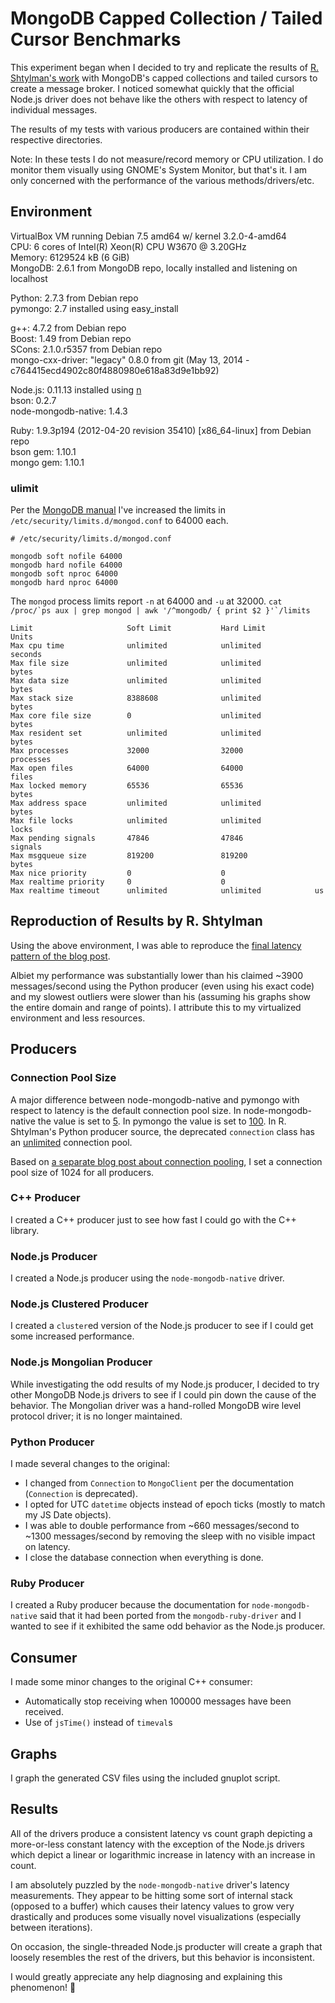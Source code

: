 # MongoDB Capped Collection / Tailed Cursor Benchmarks #

This experiment began when I decided to try and replicate the results of [R. Shtylman's work](http://shtylman.com/img/post/the-tail-of-mongodb/) with MongoDB's capped collections and tailed cursors to create a message broker. I noticed somewhat quickly that the official Node.js driver does not behave like the others with respect to latency of individual messages.

The results of my tests with various producers are contained within their respective directories.

Note: In these tests I do not measure/record memory or CPU utilization. I do monitor them visually using GNOME's System Monitor, but that's it. I am only concerned with the performance of the various methods/drivers/etc.

## Environment ##

VirtualBox VM running Debian 7.5 amd64 w/ kernel 3.2.0-4-amd64  
CPU: 6 cores of Intel(R) Xeon(R) CPU W3670 @ 3.20GHz  
Memory: 6129524 kB (6 GiB)  
MongoDB: 2.6.1 from MongoDB repo, locally installed and listening on localhost

Python: 2.7.3 from Debian repo  
pymongo: 2.7 installed using easy_install

g++: 4.7.2 from Debian repo  
Boost: 1.49 from Debian repo  
SCons: 2.1.0.r5357 from Debian repo  
mongo-cxx-driver: "legacy" 0.8.0 from git (May 13, 2014 - c764415ecd4902c80f4880980e618a83d9e1bb92)

Node.js: 0.11.13 installed using [n](https://github.com/visionmedia/n)  
bson: 0.2.7  
node-mongodb-native: 1.4.3

Ruby: 1.9.3p194 (2012-04-20 revision 35410) [x86_64-linux] from Debian repo  
bson gem: 1.10.1  
mongo gem: 1.10.1

### ulimit ###

Per the [MongoDB manual](http://docs.mongodb.org/manual/reference/ulimit/#recommended-settings) I've increased the limits in `/etc/security/limits.d/mongod.conf` to 64000 each.

```
# /etc/security/limits.d/mongod.conf

mongodb soft nofile 64000
mongodb hard nofile 64000
mongodb soft nproc 64000
mongodb hard nproc 64000
```

The `mongod` process limits report `-n` at 64000 and `-u` at 32000.
```cat /proc/`ps aux | grep mongod | awk '/^mongodb/ { print $2 }'`/limits```

```
Limit                     Soft Limit           Hard Limit           Units
Max cpu time              unlimited            unlimited            seconds
Max file size             unlimited            unlimited            bytes
Max data size             unlimited            unlimited            bytes
Max stack size            8388608              unlimited            bytes
Max core file size        0                    unlimited            bytes
Max resident set          unlimited            unlimited            bytes
Max processes             32000                32000                processes
Max open files            64000                64000                files
Max locked memory         65536                65536                bytes
Max address space         unlimited            unlimited            bytes
Max file locks            unlimited            unlimited            locks
Max pending signals       47846                47846                signals
Max msgqueue size         819200               819200               bytes
Max nice priority         0                    0
Max realtime priority     0                    0
Max realtime timeout      unlimited            unlimited            us

```

## Reproduction of Results by R. Shtylman ##

Using the above environment, I was able to reproduce the [final latency pattern of the blog post](http://shtylman.com/img/post/the-tail-of-mongodb/final.png).

Albiet my performance was substantially lower than his claimed ~3900 messages/second using the Python producer (even using his exact code) and my slowest outliers were slower than his (assuming his graphs show the entire domain and range of points). I attribute this to my virtualized environment and less resources.

## Producers ##

### Connection Pool Size ###

A major difference between node-mongodb-native and pymongo with respect to latency is the default connection pool size. In node-mongodb-native the value is set to [5](http://mongodb.github.io/node-mongodb-native/api-generated/server.html). In pymongo the value is set to [100](http://api.mongodb.org/python/2.7rc0/api/pymongo/mongo_client.html#module-pymongo.mongo_client). In R. Shtylman's Python producer source, the deprecated `connection` class has an [unlimited](http://api.mongodb.org/python/2.7rc0/api/pymongo/connection.html) connection pool.

Based on [a separate blog post about connection pooling](http://blog.mongolab.com/2013/11/deep-dive-into-connection-pooling/), I set a connection pool size of 1024 for all producers.

### C++ Producer ###

I created a C++ producer just to see how fast I could go with the C++ library.

### Node.js Producer ###

I created a Node.js producer using the `node-mongodb-native` driver.

### Node.js Clustered Producer ###

I created a `cluster`ed version of the Node.js producer to see if I could get some increased performance.

### Node.js Mongolian Producer ###

While investigating the odd results of my Node.js producer, I decided to try other MongoDB Node.js drivers to see if I could pin down the cause of the behavior. The Mongolian driver was a hand-rolled MongoDB wire level protocol driver; it is no longer maintained.

### Python Producer ###

I made several changes to the original:

* I changed from `Connection` to `MongoClient` per the documentation (`Connection` is deprecated).
* I opted for UTC `datetime` objects instead of epoch ticks (mostly to match my JS Date objects).
* I was able to double performance from ~660 messages/second to ~1300 messages/second by removing the sleep with no visible impact on latency.
* I close the database connection when everything is done.

### Ruby Producer ###

I created a Ruby producer because the documentation for `node-mongodb-native` said that it had been ported from the `mongodb-ruby-driver` and I wanted to see if it exhibited the same odd behavior as the Node.js producer.

## Consumer ##

I made some minor changes to the original C++ consumer:

* Automatically stop receiving when 100000 messages have been received.
* Use of `jsTime()` instead of `timeval`s

## Graphs ##

I graph the generated CSV files using the included gnuplot script.

## Results ##

All of the drivers produce a consistent latency vs count graph depicting a more-or-less constant latency with the exception of the Node.js drivers which depict a linear or logarithmic increase in latency with an increase in count.

I am absolutely puzzled by the `node-mongodb-native` driver's latency measurements. They appear to be hitting some sort of internal stack (opposed to a buffer) which causes their latency values to grow very drastically and produces some visually novel visualizations (especially between iterations).

On occasion, the single-threaded Node.js producter will create a graph that loosely resembles the rest of the drivers, but this behavior is inconsistent.

I would greatly appreciate any help diagnosing and explaining this phenomenon! :beers:
